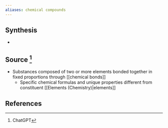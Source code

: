 ```yaml
---
aliases: chemical compounds
---
```

## Synthesis
- 
## Source [^1]
- Substances composed of two or more elements bonded together in fixed proportions through [[chemical bonds]]
	- Specific chemical formulas and unique properties different from constituent [[Elements (Chemistry)|elements]]

## References

[^1]: ChatGPT